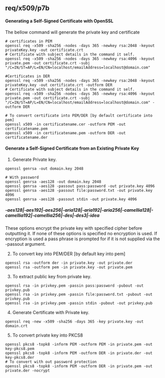req/x509/p7b
-----

#### Generating a Self-Signed Certificate with OpenSSL
The bellow command will generate the private key and certificate
```shell
# certificates in PEM
openssl req -x509 -sha256 -nodes -days 365 -newkey rsa:2048 -keyout privateKey.key -out certificate.crt
# Certificate with subject details in the command it self.
openssl req -x509 -sha256 -nodes -days 365 -newkey rsa:4096 -keyout private.pem -out certificate.crt -subj "/C=IN/ST=AP/L=EN/CN=localhost/emailAddress=localhost@domain.com"

#Certificates in DER
openssl req -x509 -sha256 -nodes -days 365 -newkey rsa:2048 -keyout privateKey.key -out certificate.crt -outform DER
# Certificate with subject details in the command it self.
openssl req -x509 -sha256 -nodes -days 365 -newkey rsa:4096 -keyout private.pem -out certificate.crt -subj "/C=IN/ST=AP/L=EN/CN=localhost/emailAddress=localhost@domain.com" -outform DER

# To convert certificate into PEM/DER [by default certificate into pem]
openssl x509 -in certificatename.cer -outform PEM -out certificatename.pem
openssl x509 -in certificatename.pem -outform DER -out certificatename.der
```

#### Generate a Self-Signed Certificate from an Existing Private Key
1. Generate Private key.
```shell
openssl genrsa -out domain.key 2048

# With password
openssl genrsa -aes128 -out domain.key 2048
openssl genrsa -aes128 -passout pass:password -out private.key 4096
openssl genrsa -aes128 -passout file:password.txt -out private.key 4096
openssl genrsa -aes128 -passout stdin -out private.key 4096
```
##### -aes128|-aes192|-aes256|-aria128|-aria192|-aria256|-camellia128|-camellia192|-camellia256|-des|-des3|-idea
These options encrypt the private key with specified cipher before outputting it. 
If none of these options is specified no encryption is used. If encryption is used a pass phrase is prompted for if it is not supplied via the -passout argument.

2. To convert key into PEM/DER [by default key into pem]
```shell
openssl rsa -outform der -in private.key -out private.der
openssl rsa -outform pem -in private.key -out private.pem
```

3. To extract public key from private key.
```shell
openssl rsa -in privkey.pem -passin pass:password -pubout -out privkey.pub
openssl rsa -in privkey.pem -passin file:password.txt -pubout -out privkey.pub
openssl rsa -in privkey.pem -passin stdin -pubout -out privkey.pub
```

4. Generate Certificate with Private key.
```shell
openssl req -new -x509 -sha256 -days 365 -key private.key -out domain.crt
```

5. To convert private key into PKCS8 
```shell
openssl pkcs8 -topk8 -inform PEM -outform PEM -in private.pem -out key-pkcs8.pem
openssl pkcs8 -topk8 -inform PEM -outform DER -in private.der -out key-pkcs8.der
# To convert with out password protection
openssl pkcs8 -topk8 -inform PEM -outform DER -in private.pem -out private.der -nocrypt
```

